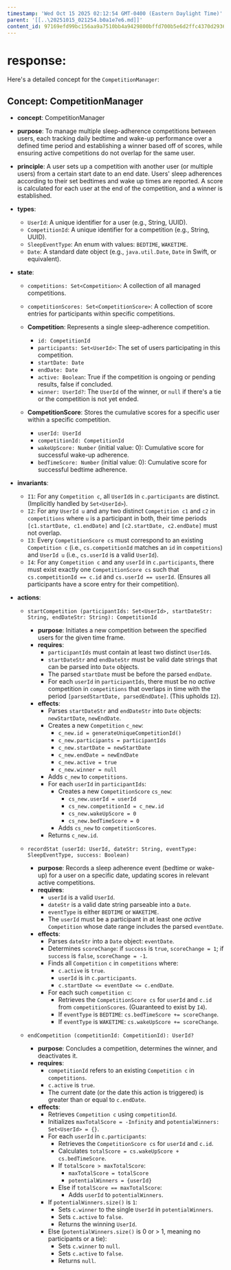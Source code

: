 ```yaml
---
timestamp: 'Wed Oct 15 2025 02:12:54 GMT-0400 (Eastern Daylight Time)'
parent: '[[..\20251015_021254.b0a1e7e6.md]]'
content_id: 97169efd99bc156aa9a7510bb4a9429800bffd700b5e6d2ffc4370d2936ee8ff
---
```


# response:

Here's a detailed concept for the `CompetitionManager`:

## Concept: CompetitionManager

* **concept**: CompetitionManager

* **purpose**: To manage multiple sleep-adherence competitions between users, each tracking daily bedtime and wake-up performance over a defined time period and establishing a winner based off of scores, while ensuring active competitions do not overlap for the same user.

* **principle**: A user sets up a competition with another user (or multiple users) from a certain start date to an end date. Users' sleep adherences according to their set bedtimes and wake up times are reported. A score is calculated for each user at the end of the competition, and a winner is established.

* **types**:
  * `UserId`: A unique identifier for a user (e.g., String, UUID).
  * `CompetitionId`: A unique identifier for a competition (e.g., String, UUID).
  * `SleepEventType`: An enum with values: `BEDTIME`, `WAKETIME`.
  * `Date`: A standard date object (e.g., `java.util.Date`, `Date` in Swift, or equivalent).

* **state**:
  * `competitions: Set<Competition>`: A collection of all managed competitions.

  * `competitionScores: Set<CompetitionScore>`: A collection of score entries for participants within specific competitions.

  * **Competition**: Represents a single sleep-adherence competition.
    * `id: CompetitionId`
    * `participants: Set<UserId>`: The set of users participating in this competition.
    * `startDate: Date`
    * `endDate: Date`
    * `active: Boolean`: True if the competition is ongoing or pending results, false if concluded.
    * `winner: UserId?`: The `UserId` of the winner, or `null` if there's a tie or the competition is not yet ended.

  * **CompetitionScore**: Stores the cumulative scores for a specific user within a specific competition.
    * `userId: UserId`
    * `competitionId: CompetitionId`
    * `wakeUpScore: Number` (initial value: 0): Cumulative score for successful wake-up adherence.
    * `bedTimeScore: Number` (initial value: 0): Cumulative score for successful bedtime adherence.

* **invariants**:
  * `I1`: For any `Competition c`, all `UserId`s in `c.participants` are distinct. (Implicitly handled by `Set<UserId>`).
  * `I2`: For any `UserId u` and any two distinct `Competition c1` and `c2` in `competitions` where `u` is a participant in both, their time periods `[c1.startDate, c1.endDate]` and `[c2.startDate, c2.endDate]` must not overlap.
  * `I3`: Every `CompetitionScore cs` must correspond to an existing `Competition c` (i.e., `cs.competitionId` matches an `id` in `competitions`) and `UserId u` (i.e., `cs.userId` is a valid `UserId`).
  * `I4`: For any `Competition c` and any `userId` in `c.participants`, there must exist exactly one `CompetitionScore cs` such that `cs.competitionId == c.id` and `cs.userId == userId`. (Ensures all participants have a score entry for their competition).

* **actions**:

  * `startCompetition (participantIds: Set<UserId>, startDateStr: String, endDateStr: String): CompetitionId`
    * **purpose**: Initiates a new competition between the specified users for the given time frame.
    * **requires**:
      * `participantIds` must contain at least two distinct `UserId`s.
      * `startDateStr` and `endDateStr` must be valid date strings that can be parsed into `Date` objects.
      * The parsed `startDate` must be before the parsed `endDate`.
      * For each `userId` in `participantIds`, there must be no *active* competition in `competitions` that overlaps in time with the period `[parsedStartDate, parsedEndDate]`. (This upholds `I2`).
    * **effects**:
      * Parses `startDateStr` and `endDateStr` into `Date` objects: `newStartDate`, `newEndDate`.
      * Creates a new `Competition` `c_new`:
        * `c_new.id = generateUniqueCompetitionId()`
        * `c_new.participants = participantIds`
        * `c_new.startDate = newStartDate`
        * `c_new.endDate = newEndDate`
        * `c_new.active = true`
        * `c_new.winner = null`
      * Adds `c_new` to `competitions`.
      * For each `userId` in `participantIds`:
        * Creates a new `CompetitionScore` `cs_new`:
          * `cs_new.userId = userId`
          * `cs_new.competitionId = c_new.id`
          * `cs_new.wakeUpScore = 0`
          * `cs_new.bedTimeScore = 0`
        * Adds `cs_new` to `competitionScores`.
      * Returns `c_new.id`.

  * `recordStat (userId: UserId, dateStr: String, eventType: SleepEventType, success: Boolean)`
    * **purpose**: Records a sleep adherence event (bedtime or wake-up) for a user on a specific date, updating scores in relevant active competitions.
    * **requires**:
      * `userId` is a valid `UserId`.
      * `dateStr` is a valid date string parseable into a `Date`.
      * `eventType` is either `BEDTIME` or `WAKETIME`.
      * The `userId` must be a participant in at least one *active* `Competition` whose date range includes the parsed `eventDate`.
    * **effects**:
      * Parses `dateStr` into a `Date` object: `eventDate`.
      * Determines `scoreChange`: if `success` is `true`, `scoreChange = 1`; if `success` is `false`, `scoreChange = -1`.
      * Finds all `Competition` `c` in `competitions` where:
        * `c.active` is `true`.
        * `userId` is in `c.participants`.
        * `c.startDate <= eventDate <= c.endDate`.
      * For each such `competition c`:
        * Retrieves the `CompetitionScore cs` for `userId` and `c.id` from `competitionScores`. (Guaranteed to exist by `I4`).
        * If `eventType` is `BEDTIME`: `cs.bedTimeScore += scoreChange`.
        * If `eventType` is `WAKETIME`: `cs.wakeUpScore += scoreChange`.

  * `endCompetition (competitionId: CompetitionId): UserId?`
    * **purpose**: Concludes a competition, determines the winner, and deactivates it.
    * **requires**:
      * `competitionId` refers to an existing `Competition c` in `competitions`.
      * `c.active` is `true`.
      * The current date (or the date this action is triggered) is greater than or equal to `c.endDate`.
    * **effects**:
      * Retrieves `Competition c` using `competitionId`.
      * Initializes `maxTotalScore = -Infinity` and `potentialWinners: Set<UserId> = {}`.
      * For each `userId` in `c.participants`:
        * Retrieves the `CompetitionScore cs` for `userId` and `c.id`.
        * Calculates `totalScore = cs.wakeUpScore + cs.bedTimeScore`.
        * If `totalScore > maxTotalScore`:
          * `maxTotalScore = totalScore`
          * `potentialWinners = {userId}`
        * Else if `totalScore == maxTotalScore`:
          * Adds `userId` to `potentialWinners`.
      * If `potentialWinners.size()` is `1`:
        * Sets `c.winner` to the single `UserId` in `potentialWinners`.
        * Sets `c.active` to `false`.
        * Returns the winning `UserId`.
      * Else (`potentialWinners.size()` is 0 or > 1, meaning no participants or a tie):
        * Sets `c.winner` to `null`.
        * Sets `c.active` to `false`.
        * Returns `null`.
